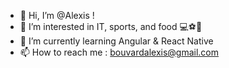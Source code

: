 - 👋 Hi, I’m @Alexis !
- 👀 I’m interested in IT, sports, and food 💻⚽️🍔
- 🌱 I’m currently learning Angular & React Native
- 📫 How to reach me : bouvardalexis@gmail.com
